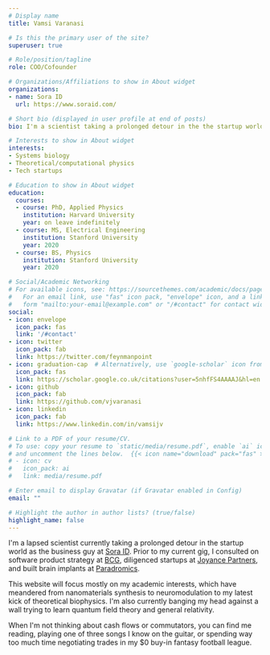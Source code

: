 ```yaml
---
# Display name
title: Vamsi Varanasi

# Is this the primary user of the site?
superuser: true

# Role/position/tagline
role: COO/Cofounder 

# Organizations/Affiliations to show in About widget
organizations:
- name: Sora ID
  url: https://www.soraid.com/

# Short bio (displayed in user profile at end of posts)
bio: I'm a scientist taking a prolonged detour in the the startup world.

# Interests to show in About widget
interests:
- Systems biology
- Theoretical/computational physics
- Tech startups

# Education to show in About widget
education:
  courses:
  - course: PhD, Applied Physics
    institution: Harvard University
    year: on leave indefinitely
  - course: MS, Electrical Engineering
    institution: Stanford University
    year: 2020
  - course: BS, Physics
    institution: Stanford University
    year: 2020

# Social/Academic Networking
# For available icons, see: https://sourcethemes.com/academic/docs/page-builder/#icons
#   For an email link, use "fas" icon pack, "envelope" icon, and a link in the
#   form "mailto:your-email@example.com" or "/#contact" for contact widget.
social:
- icon: envelope
  icon_pack: fas
  link: '/#contact'
- icon: twitter
  icon_pack: fab
  link: https://twitter.com/feynmanpoint
- icon: graduation-cap  # Alternatively, use `google-scholar` icon from `ai` icon pack
  icon_pack: fas
  link: https://scholar.google.co.uk/citations?user=5nhfFS4AAAAJ&hl=en
- icon: github
  icon_pack: fab
  link: https://github.com/vjvaranasi
- icon: linkedin
  icon_pack: fab
  link: https://www.linkedin.com/in/vamsijv

# Link to a PDF of your resume/CV.
# To use: copy your resume to `static/media/resume.pdf`, enable `ai` icons in `params.toml`, 
# and uncomment the lines below.  {{< icon name="download" pack="fas" >}} Download my {{< staticref "media/demo_resume.pdf" "newtab" >}}resumé{{< /staticref >}}.
# - icon: cv
#   icon_pack: ai
#   link: media/resume.pdf

# Enter email to display Gravatar (if Gravatar enabled in Config)
email: ""

# Highlight the author in author lists? (true/false)
highlight_name: false
---
```



I'm a lapsed scientist currently taking a prolonged detour in the startup world as the business guy at [Sora ID](https://soraid.com/). Prior to my current gig, I consulted on software product strategy at [BCG](https://www.bcg.com/), diligenced startups at [Joyance Partners](https://www.joyancepartners.com/), and built brain implants at [Paradromics](https://paradromics.com/).

This website will focus mostly on my academic interests, which have meandered from nanomaterials synthesis to neuromodulation to my latest kick of theoretical biophysics. I'm also currently banging my head against a wall trying to learn quantum field theory and general relativity.

When I'm not thinking about cash flows or commutators, you can find me reading, playing one of three songs I know on the guitar, or spending way too much time negotiating trades in my $0 buy-in fantasy football league.

